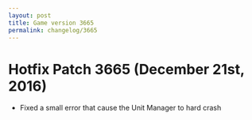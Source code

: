 ```yaml
---
layout: post
title: Game version 3665
permalink: changelog/3665
---
```


# Hotfix Patch 3665 (December 21st, 2016)

- Fixed a small error that cause the Unit Manager to hard crash
